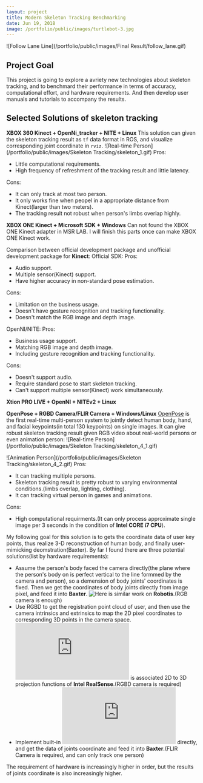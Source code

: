 ```yaml
---
layout: project
title: Modern Skeleton Tracking Benchmarking
date: Jun 19, 2018
image: /portfolio/public/images/turtlebot-3.jpg
---
```


![Follow Lane Line](/portfolio/public/images/Final Result/follow_lane.gif)

## Project Goal
This project is going to explore a avriety new technologies about skeleton tracking, and to benchmard their performance in terms of accuracy, computational effort, and hardware requirements. And then develop user manuals and tutorials to accompany the results.

## Selected Solutions of skeleton tracking
**XBOX 360 Kinect + OpenNi_tracker + NITE + Linux**
This solution can given the skeleton tracking result as `tf` data format in ROS, and visualize corresponding joint coordinate in `rviz`.
![Real-time Person](/portfolio/public/images/Skeleton Tracking/skeleton_1.gif)
Pros:
- Little computational requirements.
- High frequency of refreshment of the tracking result and little latency.

Cons:
- It can only track at most two person.
- It only works fine when peopel in a appropriate distance from Kinect(larger than two meters).
- The tracking result not robust when person's limbs overlap highly.

**XBOX ONE Kinect + Microsoft SDK + Windows**
Can not found the XBOX ONE Kinect adapter in MSR LAB. I will finish this parts once can make XBOX ONE Kinect work.

Comparison between official development package and unofficial development package for **Kinect**:
Official SDK:
Pros:
- Audio support.
- Multiple sensor(Kinect) support.
- Have higher accuracy in non-standard pose estimation.

Cons:
- Limitation on the business usage.
- Doesn't have gesture recognition and tracking functionality.
- Doesn't match the RGB image and depth image.

OpenNI/NITE:
Pros:
- Business usage support.
- Matching RGB image and depth image.
- Including gesture recognition and tracking functionality.

Cons:
- Doesn't support audio.
- Require standard pose to start skeleton tracking.
- Can't support multiple sensor(Kinect) work simultaneously.

**Xtion PRO LIVE + OpenNI + NITEv2 + Linux**

**OpenPose + RGBD Camera/FLIR Camera + Windows/Linux**
[OpenPose](https://github.com/CMU-Perceptual-Computing-Lab/openpose) is the first real-time multi-person system to jointly detect human body, hand, and facial keypoints(in total 130 keypoints) on single images.
It can give robust skeleton tracking result given RGB video about real-world persons or even animation person:
![Real-time Person](/portfolio/public/images/Skeleton Tracking/skeleton_4_1.gif)

![Animation Person](/portfolio/public/images/Skeleton Tracking/skeleton_4_2.gif)
Pros:
- It can tracking multiple persons.
- Skeleton tracking result is pretty robust to varying environmental conditions.(limbs overlap, lighting, clothing).
- It can tracking virtual person in games and animations.

Cons:
- High computational requirments.(It can only process approximate single image per 3 seconds in the condition of **Intel CORE i7 CPU**).

My following goal for this solution is to gets the coordinate data of user key points, thus realize 3-D reconstruction of human body, and finally user-mimicking deomstration(Baxter). By far I found there are three potential solutions(list by hardware requirements):
- Assume the person's body faced the camera directly(the plane where the person's body on is perfect vertical to the line formmed by the camera and person), so a demension of body joints' coordinates is fixed. Then we get the coordinates of body joints directly from image pixel, and feed it into **Baxter**. ![Here](https://www.youtube.com/watch?v=wNLuZNLBegw) is similar work on **Robotis**.(RGB camera is enough)
- Use RGBD to get the registration point cloud of user, and then use the camera intrinsics and extrinsics to map the 2D pixel coordinates to corresponding 3D points in the camera space. ![Here](https://github.com/IntelRealSense/librealsense/blob/master/include/librealsense2/rsutil.h)  is associated 2D to 3D projection functions of **Intel RealSense**.(RGBD camera is required)
- Implement built-in ![OpenPose 3-D Reconstruction](https://github.com/CMU-Perceptual-Computing-Lab/openpose/blob/master/doc/3d_reconstruction_demo.md) directly, and get the data of joints coordinate and feed it into **Baxter**.(FLIR Camera is required, and can only track one person)

The requirement of hardware is increasingly higher in order, but the results of joints coordinate is also increasingly higher.
